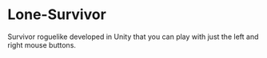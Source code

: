 # Lone-Survivor
Survivor roguelike developed in Unity that you can play with just the left and right mouse buttons.
